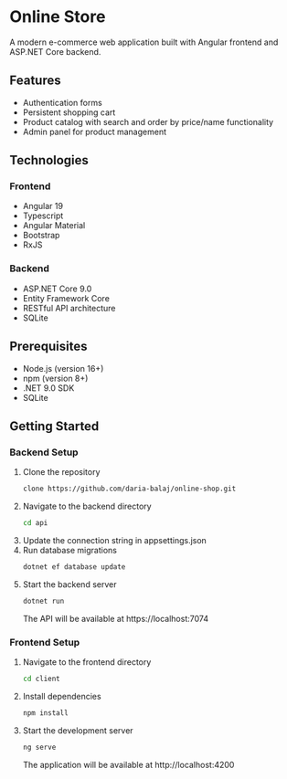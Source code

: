 <h1>Online Store</h1>
<p>A modern e-commerce web application built with Angular frontend and ASP.NET Core backend.</p>
<h2>Features</h2>
<ul>
  <li>Authentication forms</li>
  <li>Persistent shopping cart</li>
  <li>Product catalog with search and order by price/name functionality</li>
  <li>Admin panel for product management</li>
</ul>

<h2>Technologies</h2>
<h3>Frontend</h3>
<ul>
  <li>Angular 19</li>
  <li>Typescript</li>
  <li>Angular Material</li>
  <li>Bootstrap</li>
  <li>RxJS</li>
</ul>

<h3>Backend</h3>
<ul>
  <li>ASP.NET Core 9.0</li>
  <li>Entity Framework Core</li>
  <li>RESTful API architecture</li>
  <li>SQLite</li>
</ul>

<h2>Prerequisites</h2>
<ul>
  <li>Node.js (version 16+)</li>
  <li>npm (version 8+)</li>
  <li>.NET 9.0 SDK</li>
  <li>SQLite</li>
</ul>

<h2>Getting Started</h2>
<h3>Backend Setup</h3>

<ol>
  <li>Clone the repository</li>

```bash
clone https://github.com/daria-balaj/online-shop.git
```
  <li>Navigate to the backend directory</li>
  
```bash
cd api
```
  <li>Update the connection string in appsettings.json</li>
  <li>Run database migrations</li>

```bash
dotnet ef database update
```
  <li>Start the backend server</li>
  
```bash
dotnet run
```

The API will be available at https://localhost:7074

</ol>

<h3>Frontend Setup</h3>
<ol>
  <li>Navigate to the frontend directory
    
```bash
cd client
```
  </li>
  
<li>Install dependencies</li>

```bash
npm install
```

<li>Start the development server</li>

```bash
ng serve
```
The application will be available at http://localhost:4200
</ol>




